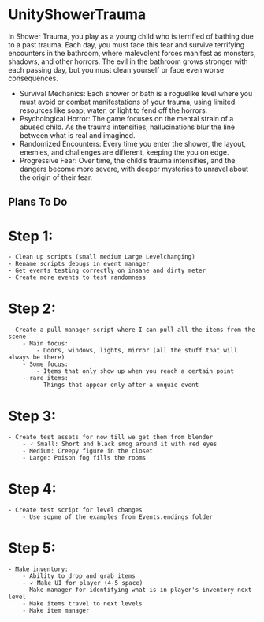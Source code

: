 # UnityShowerTrauma
In Shower Trauma, you play as a young child who is terrified of bathing due to a past trauma. Each day, you must face this fear and survive terrifying encounters in the bathroom, where malevolent forces manifest as monsters, shadows, and other horrors. The evil in the bathroom grows stronger with each passing day, but you must clean yourself or face even worse consequences.

- Survival Mechanics: Each shower or bath is a roguelike level where you must avoid or combat manifestations of your trauma, using limited resources like soap, water, or light to fend off the horrors.
- Psychological Horror: The game focuses on the mental strain of a abused child. As the trauma intensifies, hallucinations blur the line between what is real and imagined.
- Randomized Encounters: Every time you enter the shower, the layout, enemies, and challenges are different, keeping the you on edge.
- Progressive Fear: Over time, the child’s trauma intensifies, and the dangers become more severe, with deeper mysteries to unravel about the origin of their fear.

## Plans To Do

# Step 1: 
	- Clean up scripts (small medium Large Levelchanging)
	- Rename scripts debugs in event manager 
	- Get events testing correctly on insane and dirty meter 
	- Create more events to test randomness

# Step 2:
	- Create a pull manager script where I can pull all the items from the scene
		- Main focus: 
			- Doors, windows, lights, mirror (all the stuff that will always be there)
		- Some focus: 
			- Items that only show up when you reach a certain point
		- rare items: 
			- Things that appear only after a unquie event 
# Step 3:
	- Create test assets for now till we get them from blender
		- 🗸 Small: Short and black smog around it with red eyes 
		- Medium: Creepy figure in the closet 
		- Large: Poison fog fills the rooms 
		
# Step 4: 
	- Create test script for level changes
		- Use sopme of the examples from Events.endings folder
		
# Step 5:
	- Make inventory:
		- Ability to drop and grab items 
		- 🗸 Make UI for player (4-5 space) 
		- Make manager for identifying what is in player's inventory next level 
		- Make items travel to next levels 
		- Make item manager 